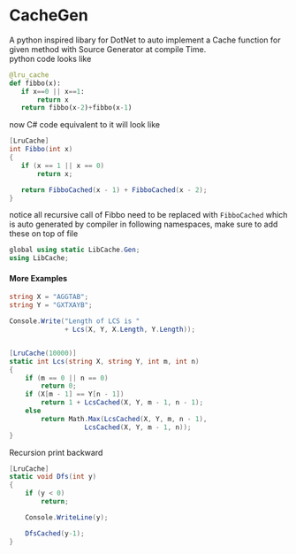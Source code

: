 # CacheGen
 
A python inspired libary for DotNet to auto implement a Cache function for given method with Source Generator at compile Time.<br>
python code looks like
```py
@lru_cache
def fibbo(x):
   if x==0 || x==1:
       return x
   return fibbo(x-2)+fibbo(x-1)
```
 
 now C# code equivalent to it will look like
 ```cs
 [LruCache]
int Fibbo(int x)
{
    if (x == 1 || x == 0)
        return x;

    return FibboCached(x - 1) + FibboCached(x - 2);
}
```
notice all recursive call of Fibbo need to be replaced with `FibboCached` which is auto generated by compiler in following namespaces, make sure to add these on top of file

```cs
global using static LibCache.Gen;
using LibCache;
```


#### More Examples

```cs
string X = "AGGTAB";
string Y = "GXTXAYB";

Console.Write("Length of LCS is "
              + Lcs(X, Y, X.Length, Y.Length));


[LruCache(10000)]
static int Lcs(string X, string Y, int m, int n)
{
    if (m == 0 || n == 0)
        return 0;
    if (X[m - 1] == Y[n - 1])
        return 1 + LcsCached(X, Y, m - 1, n - 1);
    else
        return Math.Max(LcsCached(X, Y, m, n - 1),
                   LcsCached(X, Y, m - 1, n));
}
```

Recursion print backward
```cs
[LruCache]
static void Dfs(int y)
{
    if (y < 0)
        return;

    Console.WriteLine(y);

    DfsCached(y-1);
}
```
